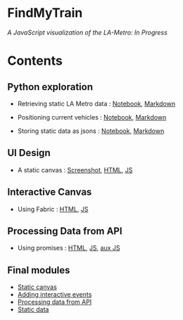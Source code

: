 # FindMyTrain
_A JavaScript visualization of the LA-Metro: In Progress_



# Contents

## Python exploration

* Retrieving static LA Metro data : [Notebook](Python_exploration/Static_LAmetro_data_retrieval.ipynb), [Markdown](Python_exploration/Static_LAmetro_data_retrieval.md)

* Positioning current vehicles : [Notebook](Python_exploration/Positioning_currently_running_vehicles.ipynb), [Markdown](Python_exploration/Positioning_currently_running_vehicles.md)

* Storing static data as jsons : [Notebook](Python_exploration/Storing_static_data_as_json.ipynb), [Markdown](Python_exploration/Storing_static_data_as_json.md)

## UI Design

* A static canvas : [Screenshot](UI_design/UI_design_screenshot.png), [HTML](UI_design/UI_design.html), [JS](UI_design/UI_design.js)

## Interactive Canvas

* Using Fabric : [HTML](Fabric_events/with_fabric_events.html), [JS](Fabric_events/with_fabric_events.js)


## Processing Data from API

* Using promises : [HTML](API_promises_and_processing/API_processing.html), [JS](API_promises_and_processing/API_processing.js), [aux JS](API_promises_and_processing/constants.js)


## Final modules

* [Static canvas](Final_modules/static_train_tracks.js)
* [Adding interactive events](Final_modules/adding_events.js)
* [Processing data from API](Final_modules/API_processing.js)
* [Static data](Final_modules/constants.js)



